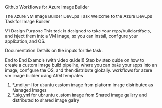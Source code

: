 Github Workflows for Azure Image Builder

The Azure VM Image Builder DevOps Task
Welcome to the Azure DevOps Task for Image Builder

V1 Design Purpose
This task is designed to take your repo/build artifacts, and inject them into a VM image, so you can install, configure your application, and OS.

Documentation
Details on the inputs for the task.

End to End Example (with video guide!!)
Step by step guide on how to create a custom image build pipeline, where you can bake your apps into an image, configure the OS, and then distribute globally.
workflows for azure vm image builder using ARM templates 

1. *_mdi.yml for ubuntu custom image from platform image distributed as Managed Images 
2. *_sig.yml for ubnuntu custom image from Shared image gallery and distributed to shared image gallry
